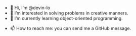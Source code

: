 - 👋 Hi, I’m @devin-lo
- 👀 I’m interested in solving problems in creative manners.
- 🌱 I’m currently learning object-oriented programming.
<!--- - 💞️ I’m looking to collaborate on ... -->
- 📫 How to reach me: you can send me a GitHub message.

<!---
devin-lo/devin-lo is a ✨ special ✨ repository because its `README.md` (this file) appears on your GitHub profile.
You can click the Preview link to take a look at your changes.
--->
